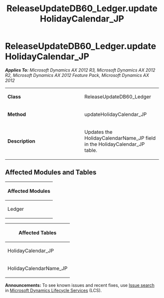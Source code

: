 ﻿---
title: ReleaseUpdateDB60_Ledger.updateHolidayCalendar_JP
TOCTitle: ReleaseUpdateDB60_Ledger.updateHolidayCalendar_JP
ms:assetid: 7ae870da-54af-0174-6df6-5cbc5ecd7af9
ms:mtpsurl: https://msdn.microsoft.com/en-us/library/JJ719439(v=AX.60)
ms:contentKeyID: 49709230
ms.date: 05/18/2015
mtps_version: v=AX.60
---

# ReleaseUpdateDB60\_Ledger.updateHolidayCalendar\_JP 


_**Applies To:** Microsoft Dynamics AX 2012 R3, Microsoft Dynamics AX 2012 R2, Microsoft Dynamics AX 2012 Feature Pack, Microsoft Dynamics AX 2012_

<table>
<colgroup>
<col style="width: 50%" />
<col style="width: 50%" />
</colgroup>
<tbody>
<tr class="odd">
<td><p><strong>Class</strong></p></td>
<td><p>ReleaseUpdateDB60_Ledger</p></td>
</tr>
<tr class="even">
<td><p><strong>Method</strong></p></td>
<td><p>updateHolidayCalendar_JP</p></td>
</tr>
<tr class="odd">
<td><p><strong>Description</strong></p></td>
<td><p>Updates the HolidayCalendarName_JP field in the HolidayCalendar_JP table.</p></td>
</tr>
</tbody>
</table>


## Affected Modules and Tables

<table>
<colgroup>
<col style="width: 100%" />
</colgroup>
<thead>
<tr class="header">
<th><p>Affected Modules</p></th>
</tr>
</thead>
<tbody>
<tr class="odd">
<td><p>Ledger</p></td>
</tr>
</tbody>
</table>


<table>
<colgroup>
<col style="width: 100%" />
</colgroup>
<thead>
<tr class="header">
<th><p>Affected Tables</p></th>
</tr>
</thead>
<tbody>
<tr class="odd">
<td><p>HolidayCalendar_JP</p></td>
</tr>
<tr class="even">
<td><p>HolidayCalendarName_JP</p></td>
</tr>
</tbody>
</table>

  
**Announcements:** To see known issues and recent fixes, use [Issue search](http://go.microsoft.com/fwlink/?linkid=389258) in [Microsoft Dynamics Lifecycle Services](http://go.microsoft.com/fwlink/?linkid=306505) (LCS).

